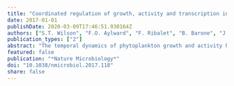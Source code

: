 ```yaml
---
title: "Coordinated regulation of growth, activity and transcription in natural populations of the unicellular nitrogen-fixing cyanobacterium Crocosphaera"
date: 2017-01-01
publishDate: 2020-03-09T17:46:51.930164Z
authors: ["S.T. Wilson", "F.O. Aylward", "F. Ribalet", "B. Barone", "J.R. Casey", "P.E. Connell", "J.M. Eppley", "S. Ferron", "J.N. Fitzsimmons", "C.T. Hayes", "A.E. Romano", "K.A. Turk-Kubo", "A. Vislova", "E. Virginia Armbrust", "D.A. Caron", "M.J. Church", "J.P. Zehr", "D.M. Karl", "E.F. De Long"]
publication_types: ["2"]
abstract: "The temporal dynamics of phytoplankton growth and activity have large impacts on fluxes of matter and energy, yet obtaining in situ metabolic measurements of sufficient resolution for even dominant microorganisms remains a considerable challenge. We performed Lagrangian diel sampling with synoptic measurements of population abundances, dinitrogen (N2) fixation, mortality, productivity, export and transcription in a bloom of Crocosphaera over eight days in the North Pacific Subtropical Gyre (NPSG). Quantitative transcriptomic analyses revealed clear diel oscillations in transcript abundances for 34% of Crocosphaera genes identified, reflecting a systematic progression of gene expression in diverse metabolic pathways. Significant time-lagged correspondence was evident between nifH transcript abundance and maximal N2 fixation, as well as sepF transcript abundance and cell division, demonstrating the utility of transcriptomics to predict the occurrence and timing of physiological and biogeochemical processes in natural populations. Indirect estimates of carbon fixation by Crocosphaera were equivalent to 11% of net community production, suggesting that under bloom conditions this diazotroph has a considerable impact on the wider carbon cycle. Our cross-scale synthesis of molecular, population and community-wide data underscores the tightly coordinated in situ metabolism of the keystone N2-fixing cyanobacterium Crocosphaera, as well as the broader ecosystem-wide implications of its activities."
featured: false
publication: "*Nature Microbiology*"
doi: "10.1038/nmicrobiol.2017.118"
share: false
---
```


